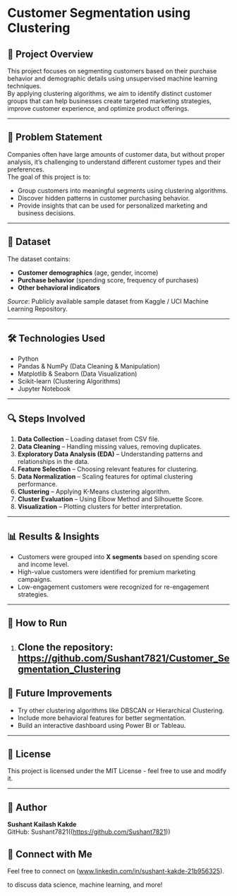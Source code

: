 # Customer Segmentation using Clustering

## 📌 Project Overview
This project focuses on segmenting customers based on their purchase behavior and demographic details using unsupervised machine learning techniques.  
By applying clustering algorithms, we aim to identify distinct customer groups that can help businesses create targeted marketing strategies, improve customer experience, and optimize product offerings.

---

## 🎯 Problem Statement
Companies often have large amounts of customer data, but without proper analysis, it’s challenging to understand different customer types and their preferences.  
The goal of this project is to:
- Group customers into meaningful segments using clustering algorithms.
- Discover hidden patterns in customer purchasing behavior.
- Provide insights that can be used for personalized marketing and business decisions.

---

## 📂 Dataset
The dataset contains:
- **Customer demographics** (age, gender, income)
- **Purchase behavior** (spending score, frequency of purchases)
- **Other behavioral indicators**

_Source_: Publicly available sample dataset from Kaggle / UCI Machine Learning Repository.

---

## 🛠 Technologies Used
- Python
- Pandas & NumPy (Data Cleaning & Manipulation)
- Matplotlib & Seaborn (Data Visualization)
- Scikit-learn (Clustering Algorithms)
- Jupyter Notebook

---

## 🔍 Steps Involved
1. **Data Collection** – Loading dataset from CSV file.
2. **Data Cleaning** – Handling missing values, removing duplicates.
3. **Exploratory Data Analysis (EDA)** – Understanding patterns and relationships in the data.
4. **Feature Selection** – Choosing relevant features for clustering.
5. **Data Normalization** – Scaling features for optimal clustering performance.
6. **Clustering** – Applying K-Means clustering algorithm.
7. **Cluster Evaluation** – Using Elbow Method and Silhouette Score.
8. **Visualization** – Plotting clusters for better interpretation.

---

## 📊 Results & Insights
- Customers were grouped into **X segments** based on spending score and income level.
- High-value customers were identified for premium marketing campaigns.
- Low-engagement customers were recognized for re-engagement strategies.

---

## 🚀 How to Run
1. Clone the repository: https://github.com/Sushant7821/Customer_Segmentation_Clustering
   ---

## 📌 Future Improvements
- Try other clustering algorithms like DBSCAN or Hierarchical Clustering.
- Include more behavioral features for better segmentation.
- Build an interactive dashboard using Power BI or Tableau.

---

## 📜 License
This project is licensed under the MIT License - feel free to use and modify it.

---

## 👤 Author
**Sushant Kailash Kakde**  
GitHub: Sushant7821((https://github.com/Sushant7821))

## 🤝 Connect with Me

Feel free to connect on (www.linkedin.com/in/sushant-kakde-21b956325).

 to discuss data science, machine learning, and more!
